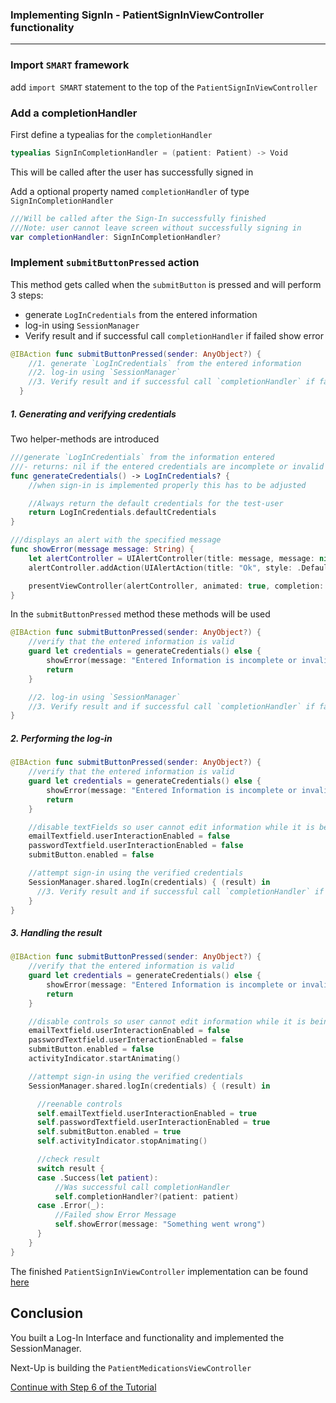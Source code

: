 ### Implementing SignIn -  PatientSignInViewController functionality

------------

### Import `SMART` framework
add `import SMART` statement to the top of the `PatientSignInViewController`


### Add a completionHandler
First define a typealias for the `completionHandler`

```swift
typealias SignInCompletionHandler = (patient: Patient) -> Void
```
This will be called after the user has successfully signed in

Add a optional property named `completionHandler` of type `SignInCompletionHandler`

```swift
///Will be called after the Sign-In successfully finished
///Note: user cannot leave screen without successfully signing in
var completionHandler: SignInCompletionHandler?
```

### Implement `submitButtonPressed` action
This method gets called when the `submitButton` is pressed and will perform 3 steps:
- generate `LogInCredentials` from the entered information
- log-in using `SessionManager`
- Verify result and if successful call `completionHandler` if failed show error

```swift
@IBAction func submitButtonPressed(sender: AnyObject?) {
    //1. generate `LogInCredentials` from the entered information
    //2. log-in using `SessionManager`
    //3. Verify result and if successful call `completionHandler` if failed show error
  }
```

##### 1. Generating and verifying credentials
Two helper-methods are introduced
```swift
///generate `LogInCredentials` from the information entered
///- returns: nil if the entered credentials are incomplete or invalid
func generateCredentials() -> LogInCredentials? {
    //when sign-in is implemented properly this has to be adjusted

    //Always return the default credentials for the test-user
    return LogInCredentials.defaultCredentials
}
```
```swift
///displays an alert with the specified message
func showError(message message: String) {
    let alertController = UIAlertController(title: message, message: nil, preferredStyle: .Alert)
    alertController.addAction(UIAlertAction(title: "Ok", style: .Default, handler: nil))

    presentViewController(alertController, animated: true, completion: nil)
}
```

In the `submitButtonPressed` method these methods will be used
```swift
@IBAction func submitButtonPressed(sender: AnyObject?) {
    //verify that the entered information is valid
    guard let credentials = generateCredentials() else {
        showError(message: "Entered Information is incomplete or invalid")
        return
    }

    //2. log-in using `SessionManager`
    //3. Verify result and if successful call `completionHandler` if failed show error
}
```

##### 2. Performing the log-in
```swift
@IBAction func submitButtonPressed(sender: AnyObject?) {
    //verify that the entered information is valid
    guard let credentials = generateCredentials() else {
        showError(message: "Entered Information is incomplete or invalid")
        return
    }

    //disable textFields so user cannot edit information while it is being submitted
    emailTextfield.userInteractionEnabled = false
    passwordTextfield.userInteractionEnabled = false
    submitButton.enabled = false

    //attempt sign-in using the verified credentials
    SessionManager.shared.logIn(credentials) { (result) in
      //3. Verify result and if successful call `completionHandler` if failed show error
    }
}
```

##### 3. Handling the result
```swift
@IBAction func submitButtonPressed(sender: AnyObject?) {
    //verify that the entered information is valid
    guard let credentials = generateCredentials() else {
        showError(message: "Entered Information is incomplete or invalid")
        return
    }

    //disable controls so user cannot edit information while it is being submitted
    emailTextfield.userInteractionEnabled = false
    passwordTextfield.userInteractionEnabled = false
    submitButton.enabled = false
    activityIndicator.startAnimating()

    //attempt sign-in using the verified credentials
    SessionManager.shared.logIn(credentials) { (result) in

      //reenable controls
      self.emailTextfield.userInteractionEnabled = true
      self.passwordTextfield.userInteractionEnabled = true
      self.submitButton.enabled = true
      self.activityIndicator.stopAnimating()

      //check result
      switch result {
      case .Success(let patient):
          //Was successful call completionHandler
          self.completionHandler?(patient: patient)
      case .Error(_):
          //Failed show Error Message
          self.showError(message: "Something went wrong")
      }
    }
}
```

The finished `PatientSignInViewController` implementation can be found [here](resources/step5/PatientSignInViewController.swift)

## Conclusion
You built a Log-In Interface and functionality and implemented the SessionManager.

Next-Up is building the `PatientMedicationsViewController`

[Continue with Step 6 of the Tutorial](STEP6.md)
